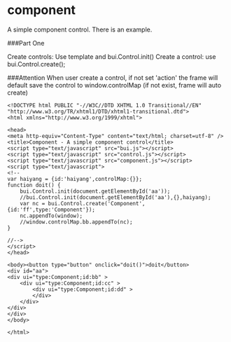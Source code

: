 component
======

A simple component control. There is an example.  

###Part One

Create controls: 
Use template and bui.Control.init()
Create a control:
use bui.Control.create();

###Attention
When user create a control, if not set 'action' the frame will default save the control to window.controlMap (if not exist, frame will auto create) 



```
<!DOCTYPE html PUBLIC "-//W3C//DTD XHTML 1.0 Transitional//EN" "http://www.w3.org/TR/xhtml1/DTD/xhtml1-transitional.dtd">
<html xmlns="http://www.w3.org/1999/xhtml">

<head>
<meta http-equiv="Content-Type" content="text/html; charset=utf-8" />
<title>Component - A simple component control</title>
<script type="text/javascript" src="bui.js"></script>
<script type="text/javascript" src="control.js"></script>
<script type="text/javascript" src="component.js"></script>
<script type="text/javascript">
<!--
var haiyang = {id:'haiyang',controlMap:{}};
function doit() {
    bui.Control.init(document.getElementById('aa'));
    //bui.Control.init(document.getElementById('aa'),{},haiyang);
    var nc = bui.Control.create('Component', {id:'ff',type:'Component'});
    nc.appendTo(window);
    //window.controlMap.bb.appendTo(nc);
}

//-->
</script>
</head>

<body><button type="button" onclick="doit()">doit</button>
<div id="aa">
<div ui="type:Component;id:bb" >
    <div ui="type:Component;id:cc" >
        <div ui="type:Component;id:dd" >
        </div>
    </div>
</div>
</div>
</body>

</html>
